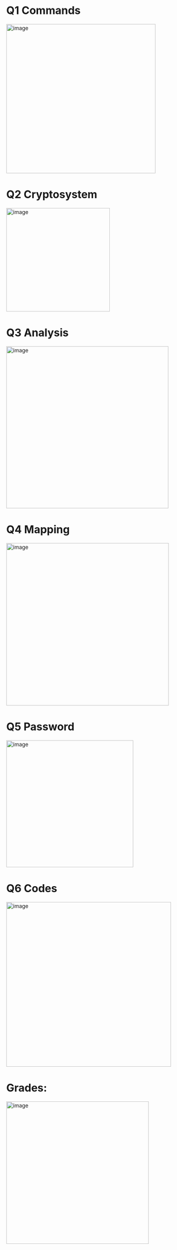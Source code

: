 # Q1 Commands
<img width="395" alt="image" src="https://github.com/naveeniitk/CS641_ModernCryptoLogy/assets/75326491/238d1cfe-6f62-4295-ae0a-32d882e9c497">

# Q2 Cryptosystem
<img width="274" alt="image" src="https://github.com/naveeniitk/CS641_ModernCryptoLogy/assets/75326491/a4271396-546e-4152-90de-ec5fb0183488">

# Q3 Analysis
<img width="429" alt="image" src="https://github.com/naveeniitk/CS641_ModernCryptoLogy/assets/75326491/f59968fa-5a0c-4cb5-9f9d-fb4419febb00">

# Q4 Mapping
<img width="430" alt="image" src="https://github.com/naveeniitk/CS641_ModernCryptoLogy/assets/75326491/d049aa0d-4614-4a5a-983a-0cc799e7eeee">

# Q5 Password
<img width="336" alt="image" src="https://github.com/naveeniitk/CS641_ModernCryptoLogy/assets/75326491/6d5fea36-b4fe-46d8-9635-28fc170091d7">

# Q6 Codes
<img width="436" alt="image" src="https://github.com/naveeniitk/CS641_ModernCryptoLogy/assets/75326491/10cb5cb0-146a-463c-a4fd-a51d5d3dabf5">

# Grades:
<img width="377" alt="image" src="https://github.com/naveeniitk/CS641_ModernCryptoLogy/assets/75326491/d6565e2e-7754-4d96-95c6-420bdbe25867">
